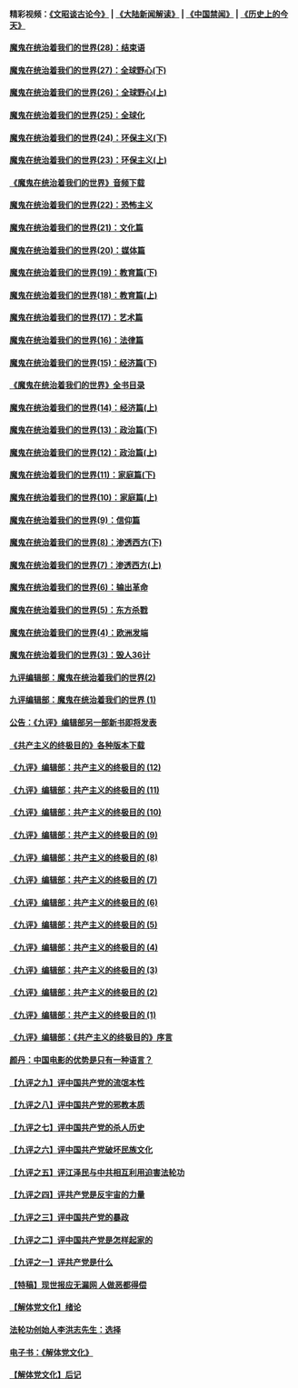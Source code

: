 #### 精彩视频：[《文昭谈古论今》](https://github.com/gfw-breaker/wenzhao) | [《大陆新闻解读》](https://github.com/gfw-breaker/ntdtv-comedy) | [《中国禁闻》](https://github.com/gfw-breaker/ntdtv-news) | [《历史上的今天》](https://github.com/gfw-breaker/today-in-history) 

#### [魔鬼在统治着我们的世界(28)：结束语](../pages/nsc422/n10936246.md?t=01301530) 

#### [魔鬼在统治着我们的世界(27)：全球野心(下)](../pages/nsc422/n10928319.md?t=01301530) 

#### [魔鬼在统治着我们的世界(26)：全球野心(上)](../pages/nsc422/n10900318.md?t=01301530) 

#### [魔鬼在统治着我们的世界(25)：全球化](../pages/nsc422/n10788205.md?t=01301530) 

#### [魔鬼在统治着我们的世界(24)：环保主义(下)](../pages/nsc422/n10695307.md?t=01301530) 

#### [魔鬼在统治着我们的世界(23)：环保主义(上)](../pages/nsc422/n10688613.md?t=01301530) 

#### [《魔鬼在统治着我们的世界》音频下载](../pages/nsc422/n10635553.md?t=01301530) 

#### [魔鬼在统治着我们的世界(22)：恐怖主义](../pages/nsc422/n10614727.md?t=01301530) 

#### [魔鬼在统治着我们的世界(21)：文化篇](../pages/nsc422/n10597706.md?t=01301530) 

#### [魔鬼在统治着我们的世界(20)：媒体篇](../pages/nsc422/n10586579.md?t=01301530) 

#### [魔鬼在统治着我们的世界(19)：教育篇(下)](../pages/nsc422/n10564808.md?t=01301530) 

#### [魔鬼在统治着我们的世界(18)：教育篇(上)](../pages/nsc422/n10526970.md?t=01301530) 

#### [魔鬼在统治着我们的世界(17)：艺术篇](../pages/nsc422/n10499093.md?t=01301530) 

#### [魔鬼在统治着我们的世界(16)：法律篇](../pages/nsc422/n10485969.md?t=01301530) 

#### [魔鬼在统治着我们的世界(15)：经济篇(下)](../pages/nsc422/n10469975.md?t=01301530) 

#### [《魔鬼在统治着我们的世界》全书目录](../pages/nsc422/n10464261.md?t=01301530) 

#### [魔鬼在统治着我们的世界(14)：经济篇(上)](../pages/nsc422/n10457370.md?t=01301530) 

#### [魔鬼在统治着我们的世界(13)：政治篇(下)](../pages/nsc422/n10448270.md?t=01301530) 

#### [魔鬼在统治着我们的世界(12)：政治篇(上)](../pages/nsc422/n10444576.md?t=01301530) 

#### [魔鬼在统治着我们的世界(11)：家庭篇(下)](../pages/nsc422/n10440961.md?t=01301530) 

#### [魔鬼在统治着我们的世界(10)：家庭篇(上)](../pages/nsc422/n10435448.md?t=01301530) 

#### [魔鬼在统治着我们的世界(9)：信仰篇](../pages/nsc422/n10432159.md?t=01301530) 

#### [魔鬼在统治着我们的世界(8)：渗透西方(下)](../pages/nsc422/n10429603.md?t=01301530) 

#### [魔鬼在统治着我们的世界(7)：渗透西方(上)](../pages/nsc422/n10426013.md?t=01301530) 

#### [魔鬼在统治着我们的世界(6)：输出革命](../pages/nsc422/n10421536.md?t=01301530) 

#### [魔鬼在统治着我们的世界(5)：东方杀戮](../pages/nsc422/n10417707.md?t=01301530) 

#### [魔鬼在统治着我们的世界(4)：欧洲发端](../pages/nsc422/n10414890.md?t=01301530) 

#### [魔鬼在统治着我们的世界(3)：毁人36计](../pages/nsc422/n10411583.md?t=01301530) 

#### [九评编辑部：魔鬼在统治着我们的世界(2)](../pages/nsc422/n10410036.md?t=01301530) 

#### [九评编辑部：魔鬼在统治着我们的世界 (1)](../pages/nsc422/n10406825.md?t=01301530) 

#### [公告：《九评》编辑部另一部新书即将发表](../pages/nsc422/n10405104.md?t=01301530) 

#### [《共产主义的终极目的》各种版本下载](../pages/nsc422/n10022138.md?t=01301530) 

#### [《九评》编辑部：共产主义的终极目的 (12)](../pages/nsc422/n9933272.md?t=01301530) 

#### [《九评》编辑部：共产主义的终极目的 (11)](../pages/nsc422/n9924973.md?t=01301530) 

#### [《九评》编辑部：共产主义的终极目的 (10)](../pages/nsc422/n9920883.md?t=01301530) 

#### [《九评》编辑部：共产主义的终极目的 (9)](../pages/nsc422/n9916363.md?t=01301530) 

#### [《九评》编辑部：共产主义的终极目的 (8)](../pages/nsc422/n9912488.md?t=01301530) 

#### [《九评》编辑部：共产主义的终极目的 (7)](../pages/nsc422/n9901176.md?t=01301530) 

#### [《九评》编辑部：共产主义的终极目的 (6)](../pages/nsc422/n9899359.md?t=01301530) 

#### [《九评》编辑部：共产主义的终极目的 (5)](../pages/nsc422/n9893174.md?t=01301530) 

#### [《九评》编辑部：共产主义的终极目的 (4)](../pages/nsc422/n9891246.md?t=01301530) 

#### [《九评》编辑部：共产主义的终极目的 (3)](../pages/nsc422/n9879879.md?t=01301530) 

#### [《九评》编辑部：共产主义的终极目的 (2)](../pages/nsc422/n9876205.md?t=01301530) 

#### [《九评》编辑部：共产主义的终极目的 (1)](../pages/nsc422/n9865857.md?t=01301530) 

#### [《九评》编辑部：《共产主义的终极目的》序言](../pages/nsc422/n9862666.md?t=01301530) 

#### [颜丹：中国电影的优势是只有一种语言？](../pages/nsc422/n9583062.md?t=01301530) 

#### [【九评之九】评中国共产党的流氓本性](../pages/nsc422/n737542.md?t=01301530) 

#### [【九评之八】评中国共产党的邪教本质](../pages/nsc422/n735942.md?t=01301530) 

#### [【九评之七】评中国共产党的杀人历史](../pages/nsc422/n733806.md?t=01301530) 

#### [【九评之六】评中国共产党破坏民族文化](../pages/nsc422/n731667.md?t=01301530) 

#### [【九评之五】评江泽民与中共相互利用迫害法轮功](../pages/nsc422/n730058.md?t=01301530) 

#### [【九评之四】评共产党是反宇宙的力量](../pages/nsc422/n727814.md?t=01301530) 

#### [【九评之三】评中国共产党的暴政](../pages/nsc422/n725597.md?t=01301530) 

#### [【九评之二】评中国共产党是怎样起家的](../pages/nsc422/n723946.md?t=01301530) 

#### [【九评之一】评共产党是什么](../pages/nsc422/n722529.md?t=01301530) 

#### [【特稿】现世报应无漏网 人做恶都得偿](../pages/nsc422/n4215167.md?t=01301530) 

#### [【解体党文化】绪论](../pages/nsc422/n1449356.md?t=01301530) 

#### [法轮功创始人李洪志先生：选择](../pages/nsc422/n3580738.md?t=01301530) 

#### [电子书：《解体党文化》](../pages/nsc422/n1573484.md?t=01301530) 

#### [【解体党文化】后记](../pages/nsc422/n1531999.md?t=01301530) 

